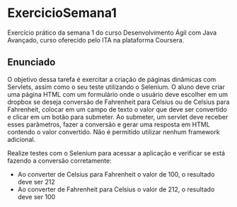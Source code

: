 # ExercicioSemana1

Exercício prático da semana 1 do curso Desenvolvimento Ágil com Java Avançado, curso oferecido pelo ITA na plataforma Coursera.

## Enunciado

O objetivo dessa tarefa é exercitar a criação de páginas dinâmicas com Servlets, assim como o seu teste utilizando o Selenium.
O aluno deve criar uma página HTML com um formulário onde o usuário deve escolher em um dropbox se deseja conversão de Fahrenheit para Celsius ou de Celsius para Fahrenheit, colocar em um campo de texto o valor que deve ser convertido e clicar em um botão para submeter. Ao submeter, um servlet deve receber esses parâmetros, fazer a conversão e gerar uma resposta em HTML contendo o valor convertido. Não é permitido utilizar nenhum framework adicional.

Realize testes com o Selenium para acessar a aplicação e verificar se está fazendo a conversão corretamente:

- Ao converter de Celsius para Fahrenheit o valor de 100, o resultado deve ser 212
- Ao converter de Fahrenheit para Celsius o valor de 212, o resultado deve ser 100
